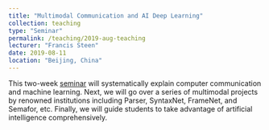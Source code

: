 ```yaml
---
title: "Multimodal Communication and AI Deep Learning"
collection: teaching
type: "Seminar"
permalink: /teaching/2019-aug-teaching
lecturer: "Francis Steen"
date: 2019-08-11
location: "Beijing, China"
---
```


This two-week [seminar](https://www.cetustalk.com/beijingtisheng/15.html) will systematically explain computer communication and machine learning. Next, we will go over a series of multimodal projects by renowned institutions including Parser, SyntaxNet, FrameNet, and Semafor, etc. Finally, we will guide students to take advantage of artificial intelligence comprehensively.
